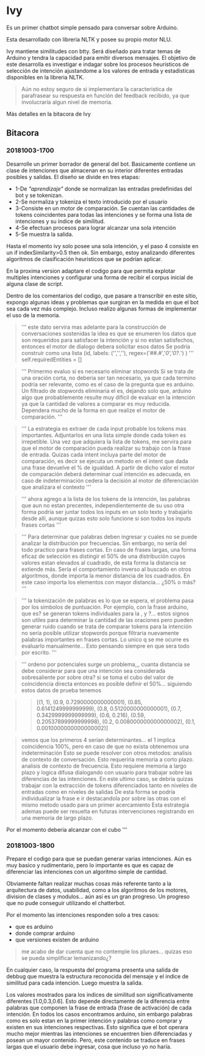 # Ivy

Es un primer chatbot simple pensado para conversar sobre Arduino.

Esta desarrollado con libreria NLTK y posee su propio motor NLU.

Ivy mantiene similitudes con btty. Será diseñado para tratar temas de Arduino y tendra la capacidad para emitir diversos mensajes. El objetivo de este desarrolla es investigar e indagar sobre los procesos heuristicos de selección de intención ajustandome a los valores de entrada y estadisticas disponibles en la libreria NLTK.

> Aún no estoy seguro de si implementara la caracteristica de parafrasear su respuesta en función del feedback recibido, ya que involucraría algun nivel de memoria.

Más detalles en la bitacora de Ivy

## Bitacora

### 20181003-1700

Desarrolle un primer borrador de general del bot. Basicamente contiene un clase de intenciones que almacenan en su interior diferentes entradas posibles y salidas. El diseño se divide en tres etapas:

* 1-De *"aprendizaje"* donde se normalizan las entradas predefinidas del bot y se tokenizan.
* 2-Se normaliza y tokeniza el texto introducido por el usuario
* 3-Consiste en un motor de comparación. Se cuentan las cantidades de tokens coincidentes para todas las intenciones y se forma una lista de intenciones y su indice de similitud.
* 4-Se efectuan procesos para lograr alcanzar una sola intención
* 5-Se muestra la salida.

Hasta el momento ivy solo posee una sola intención, y el paso 4 consiste en un if indexSimilarity>0.5 then ok. Sin embargo, estoy analizando diferentes algoritmos de clasificación heuristicos que se podrían aplicar.

En la proxima version adaptare el codigo para que permita explotar multiples intenciones y configurar una forma de recibir el corpus inicial de alguna clase de script.

Dentro de los comentarios del codigo, que pasare a transcribir en este sitio, expongo algunas ideas y problemas que surgiran en la medida en que el bot sea cada vez más complejo. Incluso realizo algunas formas de implementar el uso de la memoria.

>'''
este dato servira mas adelante para la construcción de conversaciones sostenidas
la idea es que se enumeren los datos que son requeridos para satisfacer la intención
y si no estan satisfechos, entonces el motor de dialogo debera solicitar esos datos
Se podría construir como una lista (id, labels: ('','',''), regex=('##.#','*0','0?.*') )
'''
self.requiredEntities = [] 


>'''
Primermo evaluo si es necesario eliminar stopwords
Si se trata de una oración corta, no deberia ser tan necesario, ya que cada termino podría ser relevante, como es el caso de la pregunta
que es arduino. Un filtrado de stopwords eliminaria el es, dejando solo que, arduino algo que probablemente resulte muy dificil de evaluar
en la intención ya que la cantidad de valores a comparar es muy reducida.
Dependera mucho de la forma en que realize el motor de comparación.
'''

>'''
La estrategia es extraer de cada input probable los tokens mas importantes. Adjuntarlos en una lista simple donde cada token es irrepetible.
Una vez que adquiera la lista de tokens, me servira para que el motor de comparación pueda realizar su trabajo con la frase de entrada.
Quizas cada intent incluya parte del motor de comparación, es decir se ejecuta un metodo en el intent que dada una frase devuelve el % de
igualdad. A partir de dicho valor el motor de comparación deberá determinar cual intención es adecuada, en caso de indeterminación cedera
la decisión al motor de diferenciación que analizara el contexto
'''

>'''
ahora agrego a la lista de los tokens de la intención, las palabras que aun no estan precentes, independientemente de su uso
otra forma podría ser juntar todos los inputs en un solo texto y trabajarlo desde allí,
aunque quizas esto solo funcione si son todos los inputs frases cortas
'''

>'''
Para determinar que palabras deben ingresar y cuales no se puede analizar la distribución por frecuencias.
Sin embargo, no sería del todo practico para frases cortas. En caso de frases largas, una forma eficaz de selección es distingir el 50%
de una distribución cuyos valores estan elevados al cuadrado, de esta forma la distancia se extiende más.
Sería el comportamiento inverso al buscado en otros algoritmos, donde importa la menor distancia de los cuadrados. En este caso 
importa los elementos con mayor distancia... ¿50% o más?
'''

>'''
la tokenización de palabras es lo que se espera, el problema pasa por los simbolos de puntuación. Por ejemplo, con la frase
arduino, que es? se generan tokens individuales para la , y ?... estos signos son utiles para determinar la cantidad de las oraciones
pero pueden generar ruido cuando se trata de comparar tokens para la intención
no sería posible utilizar stopwords porque filtraria nuevamente palabras importantes en frases cortas. Lo unico q se me ocurre
es evaluarlo manualmente... Esto pensando siempre en que sera todo por escrito.
'''

>'''
ordeno por potenciales
surge un problema,,, cuanta distancia se debe considerar para que una intención sea considerada sobresaliente por sobre otra?
si se toma el cubo del valor de coincidencia directa entonces es posible definir el 50%... siguiendo estos datos de prueba tenemos

>>[(1, 1),
 (0.9, 0.7290000000000001),
 (0.85, 0.6141249999999999),
 (0.8, 0.5120000000000001),
 (0.7, 0.3429999999999999),
 (0.6, 0.216),
 (0.59, 0.20537899999999998),
 (0.2, 0.008000000000000002),
 (0.1, 0.0010000000000000002)]

 >vemos que los primeros 4 serían determinantes... el 1 implica coincidencia 100%, pero en caso de que no exista obtenemos una indeterminación
 Esto se puede resolver con otros metodos:
 analisis de contexto de conversación. Esto requeriria memoria a corto plazo.
 analisis de contexto de frecuencia. Esto requiere memoria a largo plazo y logica difusa
 dialogando con usuario para trabajar sobre las diferencias de las intenciones.
 En este ultimo caso, se debria quizas trabajar con la extracción de tokens diferenciados tanto en niveles de entradas como en niveles de salidas
 De esta forma se podría individualizar la frase e ir destacandola por sobre las otras con el mismo metodo usado para un primer acercamiento
 Esta estrategia ademas puede ser resuelta en futuras intervenciones registrando en una memoria de largo plazo.

 Por el momento deberia alcanzar con el cubo
'''

### 20181003-1800

Prepare el codigo para que se puedan generar varias intenciones. Aún es muy basico y rudimentario, pero lo importante es que es capaz de diferenciar las intenciones con un algoritmo simple de cantidad.

Obviamente faltan realizar muchas cosas más referente tanto a la arquitectura de datos, usabilidad, como a los algoritmos de los motores, division de clases y modulos... aún así es un gran progreso. Un progreso que no pude conseguir utilizando el chatterbot.

Por el momento las intenciones responden solo a tres casos:

* que es arduino
* donde comprar arduino
* que versiones existen de arduino

> me acabo de dar cuenta que no contemple los pluraes... quizas eso se pueda simplificar lemanizando¿?

En cualquier caso, la respuesta del programa presenta una salida de debbug que muestra la estructura reconocida del mensaje y el indice de similitud para cada intención. Luego muestra la salida.

Los valores mostrados para los indices de similitud son significativamente diferentes [1.0,0.3,0.6]. Esto depende directamente de la diferencia entre palabras que componen la frase de entrada (frase de activación) de cada intención. En todos los casos encontramos arduino, sin embargo palabras como es solo estan en la primer intención y palabras como comprar y existen en sus intenciones respectivas. Esto significa que el bot operara mucho mejor mientras las intenciones se encuentren bien diferenciadas y posean un mayor contenido. Pero, este contenido se traduce en frases largas que el usuario debe ingresar, cosa que incluso yo no haría.

